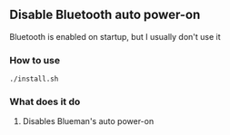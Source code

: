 ## Disable Bluetooth auto power-on

Bluetooth is enabled on startup, but I usually don't use it

### How to use

```
./install.sh
```

### What does it do

1. Disables Blueman's auto power-on
